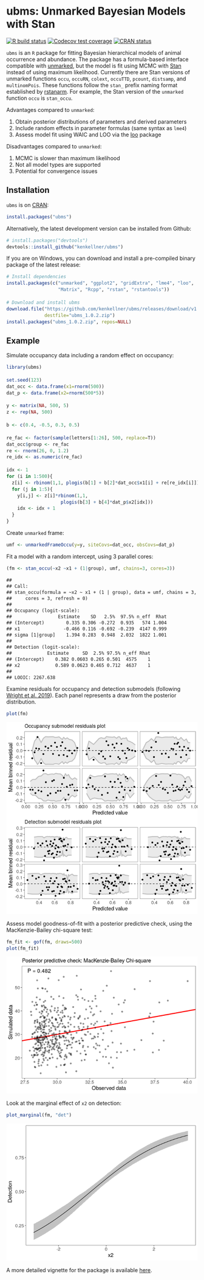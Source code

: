 # ubms: Unmarked Bayesian Models with Stan

<!-- badges: start -->

[![R build
status](https://github.com/kenkellner/ubms/workflows/R-CMD-check/badge.svg)](https://github.com/kenkellner/ubms/actions)
[![Codecov test
coverage](https://codecov.io/gh/kenkellner/ubms/branch/master/graph/badge.svg)](https://codecov.io/gh/kenkellner/ubms?branch=master)
[![CRAN
status](https://www.r-pkg.org/badges/version/ubms)](https://cran.r-project.org/web/packages/ubms/index.html)
<!-- badges: end -->

`ubms` is an `R` package for fitting Bayesian hierarchical models of
animal occurrence and abundance. The package has a formula-based
interface compatible with
[unmarked](https://cran.r-project.org/web/packages/unmarked/index.html),
but the model is fit using MCMC with [Stan](https://mc-stan.org/)
instead of using maximum likelihood. Currently there are Stan versions
of unmarked functions `occu`, `occuRN`, `colext`, `occuTTD`, `pcount`,
`distsamp`, and `multinomPois`. These functions follow the `stan_`
prefix naming format established by
[rstanarm](https://cran.r-project.org/web/packages/rstanarm/index.html).
For example, the Stan version of the `unmarked` function `occu` is
`stan_occu`.

Advantages compared to `unmarked`:

1.  Obtain posterior distributions of parameters and derived parameters
2.  Include random effects in parameter formulas (same syntax as `lme4`)
3.  Assess model fit using WAIC and LOO via the
    [loo](https://cran.r-project.org/web/packages/loo/index.html)
    package

Disadvantages compared to `unmarked`:

1.  MCMC is slower than maximum likelihood
2.  Not all model types are supported
3.  Potential for convergence issues

## Installation

`ubms` is on
[CRAN](https://cran.r-project.org/web/packages/ubms/index.html):

``` r
install.packages("ubms")
```

Alternatively, the latest development version can be installed from
Github:

``` r
# install.packages("devtools")
devtools::install_github("kenkellner/ubms")
```

If you are on Windows, you can download and install a pre-compiled
binary package of the latest release:

``` r
# Install dependencies
install.packages(c("unmarked", "ggplot2", "gridExtra", "lme4", "loo",
                   "Matrix", "Rcpp", "rstan", "rstantools"))

# Download and install ubms
download.file("https://github.com/kenkellner/ubms/releases/download/v1.0.2/ubms_1.0.2.zip",
              destfile="ubms_1.0.2.zip")
install.packages("ubms_1.0.2.zip", repos=NULL)
```

## Example

Simulate occupancy data including a random effect on occupancy:

``` r
library(ubms)

set.seed(123)
dat_occ <- data.frame(x1=rnorm(500))
dat_p <- data.frame(x2=rnorm(500*5))

y <- matrix(NA, 500, 5)
z <- rep(NA, 500)

b <- c(0.4, -0.5, 0.3, 0.5)

re_fac <- factor(sample(letters[1:26], 500, replace=T))
dat_occ$group <- re_fac
re <- rnorm(26, 0, 1.2)
re_idx <- as.numeric(re_fac)

idx <- 1
for (i in 1:500){
  z[i] <- rbinom(1,1, plogis(b[1] + b[2]*dat_occ$x1[i] + re[re_idx[i]]))
  for (j in 1:5){
    y[i,j] <- z[i]*rbinom(1,1, 
                    plogis(b[3] + b[4]*dat_p$x2[idx]))
    idx <- idx + 1
  }
}
```

Create `unmarked` frame:

``` r
umf <- unmarkedFrameOccu(y=y, siteCovs=dat_occ, obsCovs=dat_p)
```

Fit a model with a random intercept, using 3 parallel cores:

``` r
(fm <- stan_occu(~x2 ~x1 + (1|group), umf, chains=3, cores=3))
```

    ## 
    ## Call:
    ## stan_occu(formula = ~x2 ~ x1 + (1 | group), data = umf, chains = 3, 
    ##     cores = 3, refresh = 0)
    ## 
    ## Occupancy (logit-scale):
    ##                 Estimate    SD   2.5%  97.5% n_eff  Rhat
    ## (Intercept)        0.335 0.306 -0.272  0.935   574 1.004
    ## x1                -0.466 0.116 -0.692 -0.239  4147 0.999
    ## sigma [1|group]    1.394 0.283  0.948  2.032  1822 1.001
    ## 
    ## Detection (logit-scale):
    ##             Estimate     SD  2.5% 97.5% n_eff Rhat
    ## (Intercept)    0.382 0.0603 0.265 0.501  4575    1
    ## x2             0.589 0.0623 0.465 0.712  4637    1
    ## 
    ## LOOIC: 2267.638

Examine residuals for occupancy and detection submodels (following
[Wright et al. 2019](https://doi.org/10.1002/ecy.2703)). Each panel
represents a draw from the posterior distribution.

``` r
plot(fm)
```

![](README_figs/README-resids-1.png)<!-- -->

Assess model goodness-of-fit with a posterior predictive check, using
the MacKenzie-Bailey chi-square test:

``` r
fm_fit <- gof(fm, draws=500)
plot(fm_fit)
```

![](README_figs/README-gof-1.png)<!-- -->

Look at the marginal effect of `x2` on detection:

``` r
plot_marginal(fm, "det")
```

![](README_figs/README-marginal-1.png)<!-- -->

A more detailed vignette for the package is available
[here](https://kenkellner.com/blog/ubms-vignette.html).
